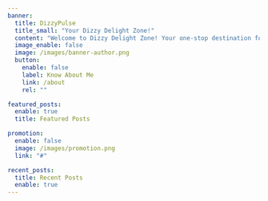 ```yaml
---
banner:
  title: DizzyPulse
  title_small: "Your Dizzy Delight Zone!"
  content: "Welcome to Dizzy Delight Zone! Your one-stop destination for a whirlwind of news, entertainment, and all things delightful. Get ready to spin into a world of exciting stories, colorful insights, and a pulse of pure fun. Join us as we take you on a joyful journey through the news that's anything but ordinary. Stay dazzled, stay informed, and let the delight begin!"
  image_enable: false
  image: /images/banner-author.png
  button:
    enable: false
    label: Know About Me
    link: /about
    rel: ""

featured_posts:
  enable: true
  title: Featured Posts

promotion:
  enable: false
  image: /images/promotion.png
  link: "#"

recent_posts:
  title: Recent Posts
  enable: true
---
```

